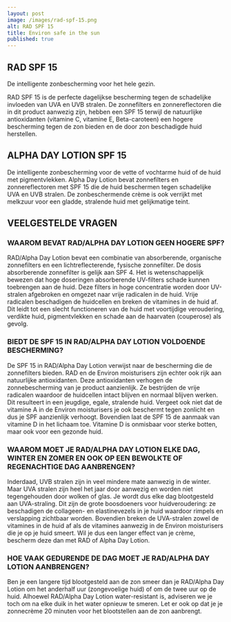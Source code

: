 ```yaml
---
layout: post
image: /images/rad-spf-15.png
alt: RAD SPF 15
title: Environ safe in the sun
published: true
---
```


## RAD SPF 15

De intelligente zonbescherming voor het hele gezin.

RAD SPF 15 is de perfecte dagelijkse bescherming tegen de schadelijke invloeden van UVA en
UVB stralen. De zonnefilters en zonnereflectoren die in dit product aanwezig zijn, hebben een
SPF 15 terwijl de natuurlijke antioxidanten (vitamine C, vitamine E, Beta-caroteen) een hogere
bescherming tegen de zon bieden en de door zon beschadigde huid herstellen.

## ALPHA DAY LOTION SPF 15

De intelligente zonbescherming voor de vette of vochtarme huid of de huid met pigmentvlekken.
Alpha Day Lotion bevat zonnefilters en zonnereflectoren met SPF 15 die de huid beschermen
tegen schadelijke UVA en UVB stralen. De zonbeschermende crème is ook verrijkt met melkzuur
voor een gladde, stralende huid met gelijkmatige teint.

## VEELGESTELDE VRAGEN

### WAAROM BEVAT RAD/ALPHA DAY LOTION GEEN HOGERE SPF?

RAD/Alpha Day Lotion bevat een combinatie van absorberende, organische zonnefilters en een
lichtreflecterende, fysische zonnefilter. De dosis absorberende zonnefilter is gelijk aan SPF 4.
Het is wetenschappelijk bewezen dat hoge doseringen absorberende UV-filters schade kunnen
toebrengen aan de huid. Deze filters in hoge concentratie worden door UV-stralen afgebroken
en omgezet naar vrije radicalen in de huid. Vrije radicalen beschadigen de huidcellen en breken
de vitamines in de huid af. Dit leidt tot een slecht functioneren van de huid met voortijdige
veroudering, verdikte huid, pigmentvlekken en schade aan de haarvaten (couperose) als gevolg.

### BIEDT DE SPF 15 IN RAD/ALPHA DAY LOTION VOLDOENDE BESCHERMING?

De SPF 15 in RAD/Alpha Day Lotion verwijst naar de bescherming die de zonnefilters bieden.
RAD en de Environ moisturisers zijn echter ook rijk aan natuurlijke antioxidanten. Deze
antioxidanten verhogen de zonnebescherming van je product aanzienlijk. Ze bestrijden de vrije
radicalen waardoor de huidcellen intact blijven en normaal blijven werken. Dit resulteert in een
jeugdige, egale, stralende huid. Vergeet ook niet dat de vitamine A in de Environ moisturisers je
ook beschermt tegen zonlicht en dus je SPF aanzienlijk verhoogt. Bovendien laat de SPF 15 de
aanmaak van vitamine D in het lichaam toe. Vitamine D is onmisbaar voor sterke botten, maar
ook voor een gezonde huid.

### WAAROM MOET JE RAD/ALPHA DAY LOTION ELKE DAG, WINTER EN ZOMER EN OOK OP EEN BEWOLKTE OF REGENACHTIGE DAG AANBRENGEN?

Inderdaad, UVB stralen zijn in veel mindere mate aanwezig in de winter. Maar UVA stralen zijn
heel het jaar door aanwezig en worden niet tegengehouden door wolken of glas. Je wordt dus
elke dag blootgesteld aan UVA-straling. Dit zijn de grote boosdoeners voor huidveroudering: ze
beschadigen de collageen- en elastinevezels in je huid waardoor rimpels en verslapping zichtbaar
worden. Bovendien breken de UVA-stralen zowel de vitamines in de huid af als de vitamines
aanwezig in de Environ moisturisers die je op je huid smeert. Wil je dus een langer effect van je
crème, bescherm deze dan met RAD of Alpha Day Lotion.

### HOE VAAK GEDURENDE DE DAG MOET JE RAD/ALPHA DAY LOTION AANBRENGEN?

Ben je een langere tijd blootgesteld aan de zon smeer dan je RAD/Alpha Day Lotion om het
anderhalf uur (zongevoelige huid) of om de twee uur op de huid. Alhoewel RAD/Alpha Day Lotion
water-resistant is, adviseren we je toch om na elke duik in het water opnieuw te smeren. Let er
ook op dat je je zonnecrème 20 minuten voor het blootstellen aan de zon aanbrengt.
